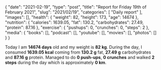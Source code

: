{
    "date": "2021-02-19",
    "type": "post",
    "title": "Report for Friday 19th of February 2021",
    "slug": "2021\/02\/19",
    "categories": [
        "Daily report"
    ],
    "images": [],
    "health": {
        "weight": 82,
        "height": 173,
        "age": 14674
    },
    "nutrition": {
        "calories": 1639.05,
        "fat": 130.2,
        "carbohydrates": 27.49,
        "protein": 87.16
    },
    "exercise": {
        "pushups": 0,
        "crunches": 0,
        "steps": 2
    },
    "media": {
        "books": [],
        "podcast": [],
        "youtube": [],
        "movies": [],
        "photos": []
    }
}

Today I am <strong>14674 days</strong> old and my weight is <strong>82 kg</strong>. During the day, I consumed <strong>1639.05 kcal</strong> coming from <strong>130.2 g</strong> fat, <strong>27.49 g</strong> carbohydrates and <strong>87.16 g</strong> protein. Managed to do <strong>0 push-ups</strong>, <strong>0 crunches</strong> and walked <strong>2 steps</strong> during the day which is approximately <strong>0 km</strong>.